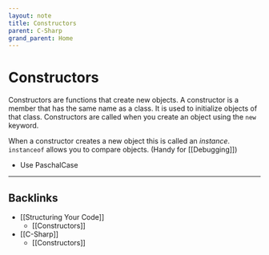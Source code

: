 ```yaml
---
layout: note
title: Constructors
parent: C-Sharp
grand_parent: Home
---
```


# Constructors

Constructors are functions that create new objects. A constructor is a member that has the same name as a class. It is used to initialize objects of that class. Constructors are called when you create an object using the `new` keyword.

When a constructor creates a new object this is called an _instance_. `instanceof` allows you to compare objects. (Handy for [[Debugging]])

- Use PaschalCase

---

## Backlinks
* [[Structuring Your Code]]
	* [[Constructors]]
* [[C-Sharp]]
	* [[Constructors]]

